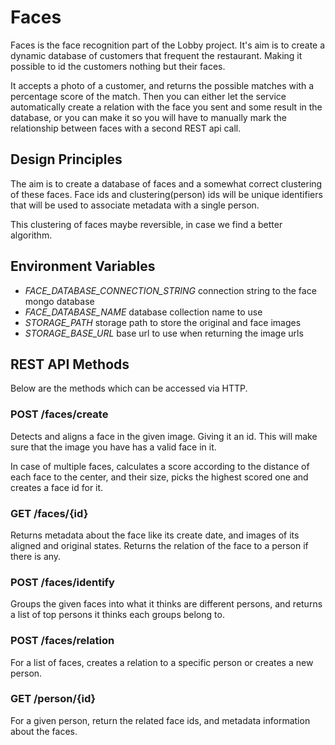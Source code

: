 # Faces
Faces is the face recognition part of the Lobby project. It's aim is to create a dynamic database of customers that frequent the restaurant. Making it possible to id the customers nothing but their faces.

It accepts a photo of a customer, and returns the possible matches with a percentage score of the match. Then you can either let the service automatically create a relation with the face you sent and some result in the database, or you can make it so you will have to manually mark the relationship between faces with a second REST api call.

## Design Principles
The aim is to create a database of faces and a somewhat correct clustering of these faces. Face ids and clustering(person) ids will be unique identifiers that will be used to associate metadata with a single person.

This clustering of faces maybe reversible, in case we find a better algorithm.

## Environment Variables
- *FACE_DATABASE_CONNECTION_STRING* connection string to the face mongo database
- *FACE_DATABASE_NAME* database collection name to use
- *STORAGE_PATH* storage path to store the original and face images
- *STORAGE_BASE_URL* base url to use when returning the image urls

## REST API Methods
Below are the methods which can be accessed via HTTP.

### POST /faces/create
Detects and aligns a face in the given image. Giving it an id. This will make sure that the image you have has a valid face in it.

In case of multiple faces, calculates a score according to the distance of each face to the center, and their size, picks the highest scored one and creates a face id for it.

### GET /faces/{id}
Returns metadata about the face like its create date, and images of its aligned and original states. Returns the relation of the face to a person if there is any.

### POST /faces/identify
Groups the given faces into what it thinks are different persons, and returns a list of top persons it thinks each groups belong to.

### POST /faces/relation
For a list of faces, creates a relation to a specific person or creates a new person.

### GET /person/{id}
For a given person, return the related face ids, and metadata information about the faces.
